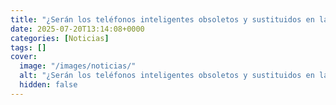 ```yaml
---
title: "¿Serán los teléfonos inteligentes obsoletos y sustituidos en la década de 2030?"
date: 2025-07-20T13:14:08+0000
categories: [Noticias]
tags: []
cover:
  image: "/images/noticias/"
  alt: "¿Serán los teléfonos inteligentes obsoletos y sustituidos en la década de 2030?"
  hidden: false
---
```



